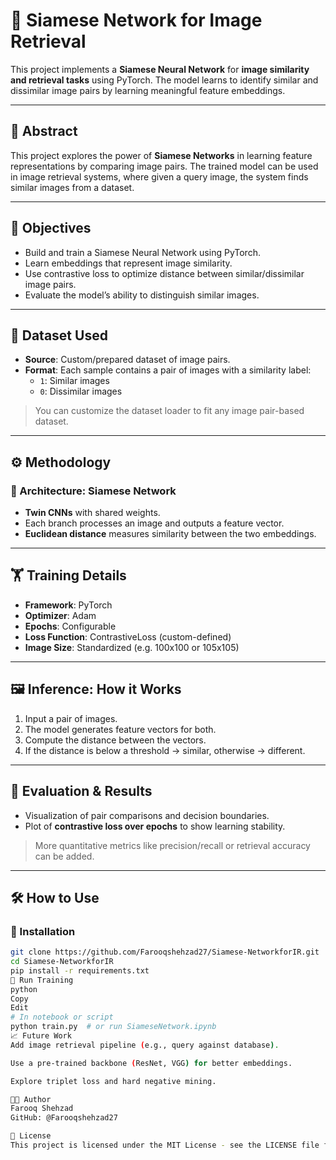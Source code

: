 # 🧠 Siamese Network for Image Retrieval

This project implements a **Siamese Neural Network** for **image similarity and retrieval tasks** using PyTorch. The model learns to identify similar and dissimilar image pairs by learning meaningful feature embeddings.

---

## 📌 Abstract

This project explores the power of **Siamese Networks** in learning feature representations by comparing image pairs. The trained model can be used in image retrieval systems, where given a query image, the system finds similar images from a dataset.

---

## 🎯 Objectives

- Build and train a Siamese Neural Network using PyTorch.
- Learn embeddings that represent image similarity.
- Use contrastive loss to optimize distance between similar/dissimilar image pairs.
- Evaluate the model’s ability to distinguish similar images.

---

## 📂 Dataset Used

- **Source**: Custom/prepared dataset of image pairs.
- **Format**: Each sample contains a pair of images with a similarity label:
  - `1`: Similar images  
  - `0`: Dissimilar images

> You can customize the dataset loader to fit any image pair-based dataset.

---

## ⚙️ Methodology

### 📐 Architecture: Siamese Network

- **Twin CNNs** with shared weights.
- Each branch processes an image and outputs a feature vector.
- **Euclidean distance** measures similarity between the two embeddings.



---

## 🏋️ Training Details

- **Framework**: PyTorch
- **Optimizer**: Adam
- **Epochs**: Configurable
- **Loss Function**: ContrastiveLoss (custom-defined)
- **Image Size**: Standardized (e.g. 100x100 or 105x105)

---

## 🖼️ Inference: How it Works

1. Input a pair of images.
2. The model generates feature vectors for both.
3. Compute the distance between the vectors.
4. If the distance is below a threshold → similar, otherwise → different.

---

## 🧪 Evaluation & Results

- Visualization of pair comparisons and decision boundaries.
- Plot of **contrastive loss over epochs** to show learning stability.

> More quantitative metrics like precision/recall or retrieval accuracy can be added.

---

## 🛠️ How to Use

### 🔧 Installation

```bash
git clone https://github.com/Farooqshehzad27/Siamese-NetworkforIR.git
cd Siamese-NetworkforIR
pip install -r requirements.txt
🚀 Run Training
python
Copy
Edit
# In notebook or script
python train.py  # or run SiameseNetwork.ipynb
📈 Future Work
Add image retrieval pipeline (e.g., query against database).

Use a pre-trained backbone (ResNet, VGG) for better embeddings.

Explore triplet loss and hard negative mining.

🧑‍💻 Author
Farooq Shehzad
GitHub: @Farooqshehzad27

📜 License
This project is licensed under the MIT License - see the LICENSE file for details
